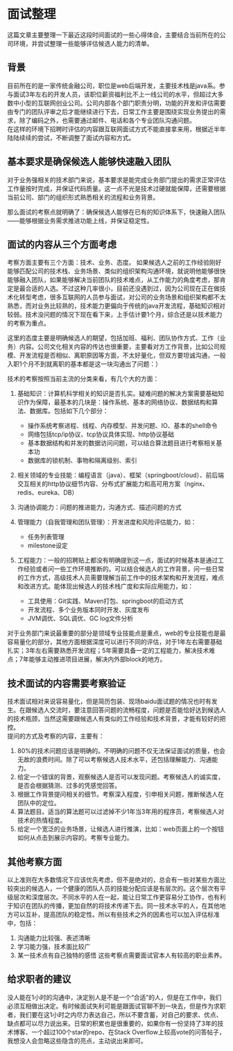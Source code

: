 # 面试整理
这篇文章主要整理一下最近这段时间面试的一些心得体会，主要结合当前所在的公司环境，并尝试整理一些能够评估候选人能力的清单。  

## 背景
目前所在的是一家传统金融公司，职位是web后端开发，主要技术栈是java系。参与面试3年左右的开发人员，该职位薪资福利比不上一线公司的水平，但超过大多数中小型的互联网创业公司。公司内部各个部门职责分明，功能的开发和评估需要由专门的团队评审之后才能继续进行下去，日常工作主要是围绕实现业务提出的需求，除了编码之外，也需要通过邮件、电话和各个专业团队沟通问题。  
在这样的环境下招聘时评估的内容跟互联网面试方式不能直接拿来用，根据近半年陆陆续续的尝试，不断调整了面试内容和方式。  

## 基本要求是确保候选人能够快速融入团队
对于业务强相关的技术部门来说，基本要求是能完成业务部门提出的需求正常评估工作量按时完成，并保证代码质量。这一点不光是技术过硬就能保障，还需要根据当前公司、部门的组织形式熟悉相关的流程和业务背景。  

那么面试的考察点就明确了：确保候选人能够在已有的知识体系下，快速融入团队——能够根据业务需求推进功能上线，并保证稳定性。

## 面试的内容从三个方面考虑
考察方面主要有三个方面：技术、业务、态度。
如果候选人之前的工作经验刚好能够匹配公司的技术栈、业务场景、类似的组织架构沟通环境，就说明他能够很快能够融入团队，如果能够解决当前团队的技术难点，从工作能力的角度考虑，那肯定是最合适的人选。不过这种几率很小，目前还没遇到过，因为公司现在正在做技术化转型考虑，很多互联网的人员参与面试，对公司的业务场景和组织架构都不太熟悉，而对业务比较熟的，技术能力更偏向于传统的java开发流程，基础知识相对较弱。技术没问题的情况下现在看下来，上手估计要1个月，综合还是以技术能力的考察为重点。

这里的态度主要是明确候选人的期望，包括加班、福利、团队协作方式、工作（业务）内容。公司文化相关内容的传达也很重要，主要看对方工作背景，比如公司规模、开发流程是否相似、离职原因等方面，不太好量化，但双方要坦诚沟通，一般入职1个月不到就离职的基本都是这一块沟通出了问题：）

技术的考察按照当前主流的分类来看，有几个大的方面：
1. 基础知识：计算机科学相关的知识是否扎实。疑难问题的解决方案需要基础知识作为保障，最基本的几块是：操作系统、基本的网络协议、数据结构和算法、数据库。包括如下几个部分：
    - 操作系统考察进程、线程、内存模型、并发问题、IO、基本的shell命令
    - 网络包括tcp/ip协议、tcp协议具体实现、http协议基础
    - 基本数据结构和并发的数据访问问题，可以结合算法题目进行考察相关基本功
    - 数据库的锁机制、事物和隔离级别、索引
2. 相关领域的专业技能：编程语言（java）、框架（springboot/cloud）、前后端交互相关的http协议细节内容、分布式扩展能力和高可用方案（nginx、redis、eureka、DB）
3. 沟通协调能力：问题的推进能力，沟通方式、描述问题的方式  

4. 管理能力（自我管理和团队管理）：开发进度和风险评估能力，如：
    - 任务列表管理
    - milestone设定
5. 工程能力：一般的招聘贴上都没有明确提到这一点，面试的时候基本是通过工作经验或者问一些工作环境推断的。可以结合候选人的工作背景，问一些日常的工作方式，高级技术人员需要理解当前工作中的技术架构和开发流程，难点和改进方式。能体现出候选人的技术栈广度和实际应用能力，如：
    - 工具使用：Git实践、Maven打包、springboot的启动方式
    - 开发流程、多个业务版本同时开发、灰度发布
    - JVM调优、SQL调优、GC log文件分析

对于业务部门来说最重要的部分是领域专业技能点是重点，web的专业技能也是最容易量化的部分，其他方面根据深度可以进行不同的评估，对于1年左右需要基础扎实；3年左右需要熟悉开发流程；5年需要具备一定的工程能力，解决技术难点；7年能够主动推进项目进展，解决内外部block的地方。

## 技术面试的内容需要考察验证
技术面试相对来说容易量化，但是简历包装、现场baidu面试题的情况也时有发生。在跟候选人交流时，要注意回答问题的流畅程度，问题是否能恰好达到候选人的技术瓶颈，当然这需要跟候选人有类似的工作经验和技术背景，才能有较好的把控。  
提问的方式及考察的内容，主要有：
1. 80%的技术问题应该是明确的。不明确的问题不仅无法保证面试的质量，也会无故的浪费时间。除了可以考察候选人技术水平，还包括理解能力、沟通能力。
2. 给定一个错误的背景，观察候选人是否可以发现问题。考察候选人的诚实度，是否会根据猜测、过多的凭感觉回答。
3. 根据工作背景提问相关的细节。考察深入程度，引申相关问题，推断候选人在团队中的定位。
4. 算法题目。适当的算法题可以过滤掉不少1年当3年用的程序员，考察候选人对技术的热情程度。
5. 给定一个宽泛的业务场景，让候选人进行推演，比如：web页面上的一个按钮如何从点击到展示内容的。考察专业能力。

## 其他考察方面
以上准则在大多数情况下应该优先考虑，但不是绝对的，总会有一些对某些方面比较突出的候选人，一个健康的团队人员的技能分配应该是有层次的。这个层次有平级层次和深度层次。不同水平的人在一起，能让日常工作更容易分工协作，也有利于知识在团队的传播，更加自然的将技术传递下去。同一技术水平的人，在其他地方可以互补，提高团队的稳定性。所以有些技术之外的因素也可以加入评估标准中，包括：
1. 沟通能力比较强、表述清晰
2. 学习能力强，技术面比较广
3. 某一技术点有自己独特的感悟
这些考察点需要面试官本人有较高的职业素养。

## 给求职者的建议
没人能在1小时的沟通中，决定别人是不是一个“合适”的人，但是在工作中，我们必须互相做出决定。有时候面试失利可能是跟面试官聊不到一块去，但是作为求职者，我们要在这1小时之内尽力表达自己，所以不要含蓄，对自己的要求、优点、缺点都可以尽力说出来。日常的积累也是很重要的，如果你有一份坚持了3年的技术博客、一个超过100个star的repo、在Stack Overflow上较高vote的问答帖子，我想没人会忽略这些隐含的亮点，主动说出来即可。